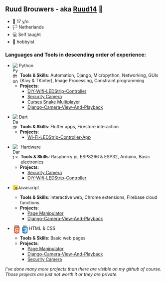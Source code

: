 ## Ruud Brouwers - aka [Ruud14][github] 👋
- 🌱 17 y/o
- 🏳 Netherlands
- 💻 Self taught
- 🔭 hobbyist

### Languages and Tools in descending order of experience: 
- Python <img align="left" alt="Python" width="20px" src="https://upload.wikimedia.org/wikipedia/commons/c/c3/Python-logo-notext.svg"/>
    - **Tools & Skills**: Automation, Django, Micropython, Networking, GUIs (Kivy & TKinter), Image Processing, Constraint programming
    - **Projects**: 
        - [DIY-Wifi-LEDStrip-Controller]
        - [Security Camera]
        - [Curses Snake Multiplayer]
        - [Django-Camera-View-And-Playback] 
    
- Dart <img align="left" alt="Dart" width="20px" src="https://upload.wikimedia.org/wikipedia/commons/7/7e/Dart-logo.png" />
    - **Tools & Skills**: Flutter apps, Firestore interaction
    - **Projects**: 
        - [Wi-Fi-LEDStrip-Controller-App]
    
- Hardware <img align="left" alt="Dart" width="26px" src="https://joy-it.net/files/files/Produkte/SBC-NodeMCU-ESP32/SBC-NodeMCU-ESP32-01.png" />
    - **Tools & Skills**: Raspberry pi, ESP8266 & ESP32, Arduino, Basic electronics
    - **Projects**:
        - [Security Camera]
        - [DIY-Wifi-LEDStrip-Controller]
       
- Javascript <img align="left" alt="JavaScript" width="16px" src="https://raw.githubusercontent.com/github/explore/80688e429a7d4ef2fca1e82350fe8e3517d3494d/topics/javascript/javascript.png" />
    - **Tools & Skills**: Interactive web, Chrome extensions, Firebase cloud functions
    - **Projects**: 
        - [Page Manipulator]
        - [Django-Camera-View-And-Playback]
    
- HTML <img align="left" alt="HTML5" width="26px" src="https://raw.githubusercontent.com/github/explore/80688e429a7d4ef2fca1e82350fe8e3517d3494d/topics/html/html.png" /> & CSS <img align="left" alt="Sass" width="26px" src="https://raw.githubusercontent.com/github/explore/80688e429a7d4ef2fca1e82350fe8e3517d3494d/topics/css/css.png"/>
    - **Tools & Skills**: Basic web pages
    - **Projects**: 
        - [Page Manipulator]
        - [Django-Camera-View-And-Playback]  
        - [Security Camera]

_I've done many more projects than there are visible on my github of course. Those projects are just not worth it or they are private._

[github]: https://github.com/Ruud14
[Django-Camera-View-And-Playback]: https://github.com/Ruud14/Django-Camera-View-And-Playback
[DIY-Wifi-LEDStrip-Controller]: https://github.com/Ruud14/DIY-Wifi-LEDStrip-Controller
[Security Camera]: https://github.com/Ruud14/SecurityCamera
[Wi-Fi-LEDStrip-Controller-App]: https://github.com/Ruud14/Wifi-LEDStrip-Controller-App
[Curses Snake Multiplayer]: https://github.com/Ruud14/Curses-Snake-MultiPlayer
[Page Manipulator]: https://github.com/Ruud14/Page-Manipulator
